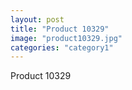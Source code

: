 ```yaml
---
layout: post
title: "Product 10329"
image: "product10329.jpg"
categories: "category1"
---
```

Product 10329
